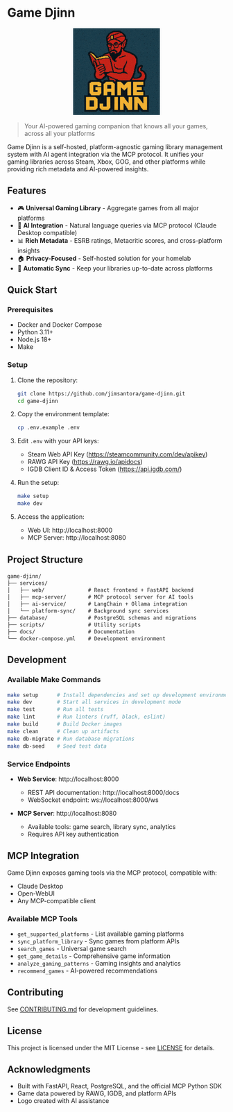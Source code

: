 # Game Djinn

<div align="center">
  <img src="game_djinn_logo.png" alt="Game Djinn Logo" width="200">
</div>

> Your AI-powered gaming companion that knows all your games, across all your platforms

Game Djinn is a self-hosted, platform-agnostic gaming library management system with AI agent integration via the MCP protocol. It unifies your gaming libraries across Steam, Xbox, GOG, and other platforms while providing rich metadata and AI-powered insights.

## Features

- 🎮 **Universal Gaming Library** - Aggregate games from all major platforms
- 🤖 **AI Integration** - Natural language queries via MCP protocol (Claude Desktop compatible)
- 📊 **Rich Metadata** - ESRB ratings, Metacritic scores, and cross-platform insights
- 🏠 **Privacy-Focused** - Self-hosted solution for your homelab
- 🔄 **Automatic Sync** - Keep your libraries up-to-date across platforms

## Quick Start

### Prerequisites

- Docker and Docker Compose
- Python 3.11+
- Node.js 18+
- Make

### Setup

1. Clone the repository:
   ```bash
   git clone https://github.com/jimsantora/game-djinn.git
   cd game-djinn
   ```

2. Copy the environment template:
   ```bash
   cp .env.example .env
   ```

3. Edit `.env` with your API keys:
   - Steam Web API Key (https://steamcommunity.com/dev/apikey)
   - RAWG API Key (https://rawg.io/apidocs)
   - IGDB Client ID & Access Token (https://api.igdb.com/)

4. Run the setup:
   ```bash
   make setup
   make dev
   ```

5. Access the application:
   - Web UI: http://localhost:8000
   - MCP Server: http://localhost:8080

## Project Structure

```
game-djinn/
├── services/
│   ├── web/              # React frontend + FastAPI backend
│   ├── mcp-server/       # MCP protocol server for AI tools
│   ├── ai-service/       # LangChain + Ollama integration
│   └── platform-sync/    # Background sync services
├── database/             # PostgreSQL schemas and migrations
├── scripts/              # Utility scripts
├── docs/                 # Documentation
└── docker-compose.yml    # Development environment
```

## Development

### Available Make Commands

```bash
make setup      # Install dependencies and set up development environment
make dev        # Start all services in development mode
make test       # Run all tests
make lint       # Run linters (ruff, black, eslint)
make build      # Build Docker images
make clean      # Clean up artifacts
make db-migrate # Run database migrations
make db-seed    # Seed test data
```

### Service Endpoints

- **Web Service**: http://localhost:8000
  - REST API documentation: http://localhost:8000/docs
  - WebSocket endpoint: ws://localhost:8000/ws

- **MCP Server**: http://localhost:8080
  - Available tools: game search, library sync, analytics
  - Requires API key authentication

## MCP Integration

Game Djinn exposes gaming tools via the MCP protocol, compatible with:
- Claude Desktop
- Open-WebUI
- Any MCP-compatible client

### Available MCP Tools

- `get_supported_platforms` - List available gaming platforms
- `sync_platform_library` - Sync games from platform APIs
- `search_games` - Universal game search
- `get_game_details` - Comprehensive game information
- `analyze_gaming_patterns` - Gaming insights and analytics
- `recommend_games` - AI-powered recommendations

## Contributing

See [CONTRIBUTING.md](docs/CONTRIBUTING.md) for development guidelines.

## License

This project is licensed under the MIT License - see [LICENSE](LICENSE) for details.

## Acknowledgments

- Built with FastAPI, React, PostgreSQL, and the official MCP Python SDK
- Game data powered by RAWG, IGDB, and platform APIs
- Logo created with AI assistance